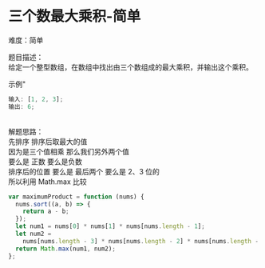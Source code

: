 # 三个数最大乘积-简单

难度：简单

题目描述：<br />给定一个整型数组，在数组中找出由三个数组成的最大乘积，并输出这个乘积。

示例"

```javascript
输入: [1, 2, 3];
输出: 6;
```

<br />解题思路：<br />先排序 排序后取最大的值<br />因为是三个值相乘 那么我们另外两个值<br />要么是 正数 要么是负数<br />排序后的位置 要么是 最后两个 要么是 2、3 位的<br />所以利用 Math.max 比较<br />

```javascript
var maximumProduct = function (nums) {
  nums.sort((a, b) => {
    return a - b;
  });
  let num1 = nums[0] * nums[1] * nums[nums.length - 1];
  let num2 =
    nums[nums.length - 3] * nums[nums.length - 2] * nums[nums.length - 1];
  return Math.max(num1, num2);
};
```
